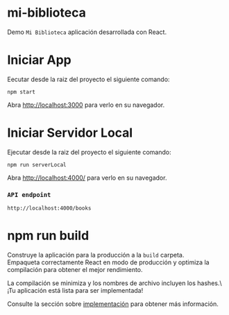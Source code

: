 # mi-biblioteca
Demo `Mi Biblioteca` aplicación desarrollada con React.

# Iniciar App
Eecutar desde la raiz del proyecto el siguiente comando: 

`npm start`  

Abra [http://localhost:3000](http://localhost:3000) para verlo en su navegador.

# Iniciar  Servidor Local 
Ejecutar desde la raiz del proyecto el siguiente comando:

`npm run serverLocal `

Abra [http://localhost:4000/](http://localhost:4000/) para verlo en su navegador.

### `API endpoint`
`http://localhost:4000/books `


# npm run build

Construye la aplicación para la producción a la `build` carpeta.\
Empaqueta correctamente React en modo de producción y optimiza la compilación para obtener el mejor rendimiento.

La compilación se minimiza y los nombres de archivo incluyen los hashes.\ ¡Tu aplicación está lista para ser implementada!

Consulte la sección sobre [implementación](https://facebook.github.io/create-react-app/docs/deployment) para obtener más información.
